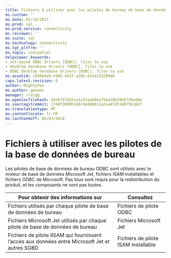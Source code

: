 ```yaml
---
title: Fichiers à utiliser avec les pilotes de bureau de base de données | Documents Microsoft
ms.custom: ''
ms.date: 01/19/2017
ms.prod: sql
ms.prod_service: connectivity
ms.reviewer: ''
ms.suite: sql
ms.technology: connectivity
ms.tgt_pltfrm: ''
ms.topic: conceptual
helpviewer_keywords:
- Jet-based ODBC drivers [ODBC], files to use
- desktop database drivers [ODBC], files to use
- ODBC desktop database drivers [ODBC], files to use
ms.assetid: c936b9e9-e965-4437-a205-833413320940
caps.latest.revision: 6
author: MightyPen
ms.author: genemi
manager: craigg
ms.openlocfilehash: dd3b797dd3ce1a31aeb0aa794a28b78b67d9edbb
ms.sourcegitcommit: 1740f3090b168c0e809611a7aa6fd514075616bf
ms.translationtype: MT
ms.contentlocale: fr-FR
ms.lasthandoff: 05/03/2018
---
```

# <a name="files-to-use-with-the-desktop-database-drivers"></a>Fichiers à utiliser avec les pilotes de la base de données de bureau
Les pilotes de base de données de bureau ODBC sont utilisés avec le moteur de base de données Microsoft Jet, fichiers ISAM installables et fichiers ODBC de Microsoft. Pas tous sont requis pour la redistribution du produit, et les composants ne sont pas toutes.  
  
|Pour obtenir des informations sur|Consultez|  
|---------------------------|---------|  
|Fichiers utilisés par chaque pilote de base de données de bureau|Fichiers de pilote ODBC|  
|Fichiers Microsoft Jet utilisés par chaque pilote de base de données de bureau|Fichiers Microsoft Jet|  
|Fichiers de pilote IISAM qui fournissent l’accès aux données entre Microsoft Jet et autres SGBD|Fichiers de pilote ISAM installable|
